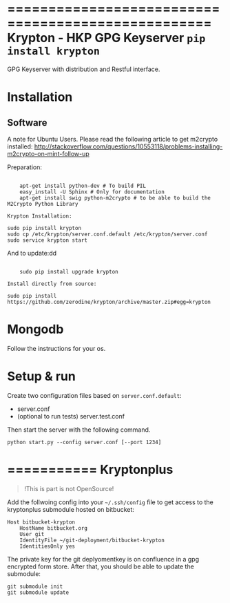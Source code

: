 ===================================================
Krypton - HKP GPG Keyserver ``pip install krypton``
===================================================

GPG Keyserver with distribution and Restful interface.


Installation
============

Software
--------

A note for Ubuntu Users. Please read the following article to get m2crypto installed:
http://stackoverflow.com/questions/10553118/problems-installing-m2crypto-on-mint-follow-up

Preparation:
~~~~~~~~~~~~

    apt-get install python-dev # To build PIL
    easy_install -U Sphinx # Only for documentation
    apt-get install swig python-m2crypto # to be able to build the M2Crypto Python Library

Krypton Installation:
~~~~~~~~~~~~~~~~~~~~

    sudo pip install krypton
    sudo cp /etc/krypton/server.conf.default /etc/krypton/server.conf
    sudo service krypton start

And to update:dd
~~~~~~~~~~~~~~~~

    sudo pip install upgrade krypton

Install directly from source:
~~~~~~~~~~~~~~~~~~~~~~~~~~~~~

    sudo pip install https://github.com/zerodine/krypton/archive/master.zip#egg=krypton

Mongodb
=======

Follow the instructions for your os.

Setup & run
===========

Create two configuration files based on ``server.conf.default``:

 * server.conf
 * (optional to run tests) server.test.conf

Then start the server with the following command.

    python start.py --config server.conf [--port 1234]

===========
Kryptonplus
===========

> !This is part is not OpenSource!

Add the follwoing config into your ``~/.ssh/config`` file to get access to the kryptonplus submodule hosted on bitbucket:

    Host bitbucket-krypton
        HostName bitbucket.org
        User git
        IdentityFile ~/git-deployment/bitbucket-krypton
        IdentitiesOnly yes

The private key for the git deplyomentkey is on confluence in a gpg encrypted form store.
After that, you should be able to update the submodule:

    git submodule init
    git submodule update